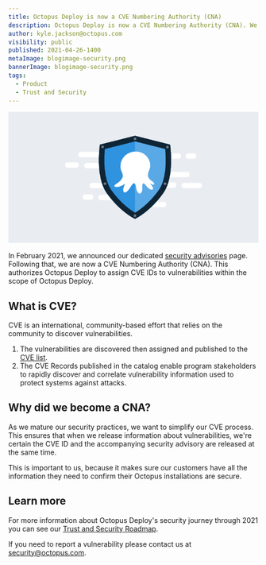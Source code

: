 ```yaml
---
title: Octopus Deploy is now a CVE Numbering Authority (CNA)
description: Octopus Deploy is now a CVE Numbering Authority (CNA). We can assign CVE IDs to vulnerabilities within our scope, and customers can confirm their installations are secure.
author: kyle.jackson@octopus.com
visibility: public
published: 2021-04-26-1400
metaImage: blogimage-security.png
bannerImage: blogimage-security.png
tags:
  - Product
  - Trust and Security
---
```


![Octopus on shield to represent security](blogimage-security.png)

In February 2021, we announced our dedicated [security advisories](https://octopus.com/blog/security-advisories) page. Following that, we are now a CVE Numbering Authority (CNA). This authorizes Octopus Deploy to assign CVE IDs to vulnerabilities within the scope of Octopus Deploy.

## What is CVE?

CVE is an international, community-based effort that relies on the community to discover vulnerabilities.

1. The vulnerabilities are discovered then assigned and published to the [CVE list](https://cve.mitre.org/about/terminology.html). 
1. The CVE Records published in the catalog enable program stakeholders to rapidly discover and correlate vulnerability information used to protect systems against attacks.

## Why did we become a CNA?

As we mature our security practices, we want to simplify our CVE process.  This ensures that when we release information about vulnerabilities, we're certain the CVE ID and the accompanying security advisory are released at the same time. 

This is important to us, because it makes sure our customers have all the information they need to confirm their Octopus installations are secure.

## Learn more

For more information about Octopus Deploy's security journey through 2021 you can see our [Trust and Security Roadmap](https://github.com/OctopusDeploy/Issues/issues/6523).

If you need to report a vulnerability please contact us at [security@octopus.com](mailto:security@octopus.com).
